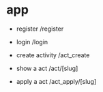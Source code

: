 # app

 * register
  /register

 * login
  /login

 * create activity
  /act_create

 * show a act
  /act/[slug]

 * apply a act
  /act_apply/[slug]
